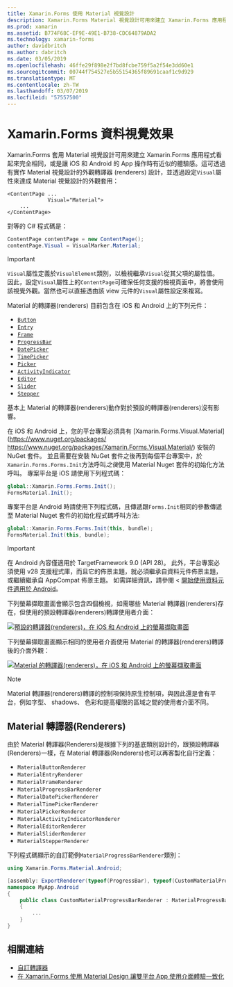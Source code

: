 ```yaml
---
title: Xamarin.Forms 使用 Material 視覺設計
description: Xamarin.Forms Material 視覺設計可用來建立 Xamarin.Forms 應用程式看起來完全相同，或是讓 iOS 和 Android 的 App 操作時有近似的體驗感。
ms.prod: xamarin
ms.assetid: B774F68C-EF9E-49E1-B738-CDC64879ADA2
ms.technology: xamarin-forms
author: davidbritch
ms.author: dabritch
ms.date: 03/05/2019
ms.openlocfilehash: 46ffe29f898e2f7bd8fcbe759f5a2f54e3dd60e1
ms.sourcegitcommit: 00744f754527e5b55154365f89691caaf1c9d929
ms.translationtype: MT
ms.contentlocale: zh-TW
ms.lasthandoff: 03/07/2019
ms.locfileid: "57557500"
---
```

# <a name="xamarinforms-material-visual"></a>Xamarin.Forms 資料視覺效果

Xamarin.Forms 套用 Material 視覺設計可用來建立 Xamarin.Forms 應用程式看起來完全相同，或是讓 iOS 和 Android 的 App 操作時有近似的體驗感。這可透過有實作 Material 視覺設計的外觀轉譯器 (renderers) 設計，並透過設定`Visual`屬性來達成 Material 視覺設計的外觀套用：

```xaml
<ContentPage ...
             Visual="Material">
    ...
</ContentPage>
```

對等的 C# 程式碼是：

```csharp
ContentPage contentPage = new ContentPage();
contentPage.Visual = VisualMarker.Material;
```

> [!IMPORTANT]
> `Visual`屬性定義於`VisualElement`類別，以檢視繼承`Visual`從其父項的屬性值。 因此，設定`Visual`屬性上的`ContentPage`可確保任何支援的檢視頁面中，將會使用該視覺外觀。當然也可以直接透由該 view 元件的`Visual`屬性設定來複寫。

Material 的轉譯器(renderers) 目前包含在 iOS 和 Android 上的下列元件：

- [`Button`](xref:Xamarin.Forms.Button)
- [`Entry`](xref:Xamarin.Forms.Entry)
- [`Frame`](xref:Xamarin.Forms.Frame)
- [`ProgressBar`](xref:Xamarin.Forms.ProgressBar)
- [`DatePicker`](xref:Xamarin.Forms.DatePicker)
- [`TimePicker`](xref:Xamarin.Forms.TimePicker)
- [`Picker`](xref:Xamarin.Forms.Picker)
- [`ActivityIndicator`](xref:Xamarin.Forms.ActivityIndicator)
- [`Editor`](xref:Xamarin.Forms.Editor)
- [`Slider`](xref:Xamarin.Forms.Slider)
- [`Stepper`](xref:Xamarin.Forms.Stepper)

基本上 Material 的轉譯器(renderers)動作對於預設的轉譯器(renderers)沒有影響。

在 iOS 和 Android 上，您的平台專案必須具有 [Xamarin.Forms.Visual.Material](https://www.nuget.org/packages/ https://www.nuget.org/packages/Xamarin.Forms.Visual.Material/) 安裝的 NuGet 套件。 並且需要在安裝 NuGet 套件之後再到每個平台專案中，於`Xamarin.Forms.Forms.Init`方法呼叫*之後*使用 Material Nuget 套件的初始化方法呼叫。 專案平台是 iOS 請使用下列程式碼：

```csharp
global::Xamarin.Forms.Forms.Init();
FormsMaterial.Init();
```

專案平台是 Android 時請使用下列程式碼，且傳遞跟`Forms.Init`相同的參數傳遞至 Material Nuget 套件的初始化程式碼呼叫方法:

```csharp
global::Xamarin.Forms.Forms.Init(this, bundle);
FormsMaterial.Init(this, bundle);
```

> [!IMPORTANT]
> 在 Android 內容僅適用於 TargetFramework 9.0 (API 28)。 此外，平台專案必須使用 v28 支援程式庫，而且它的佈景主題，就必須繼承自資料元件佈景主題，或繼續繼承自 AppCompat 佈景主題。 如需詳細資訊，請參閱 <<c0> [ 開始使用資料元件適用於 Android](https://github.com/material-components/material-components-android/blob/master/docs/getting-started.md)。

下列螢幕擷取畫面會顯示包含四個檢視，如需哪些 Material 轉譯器(renderers)存在，但使用的預設轉譯器(renderers)轉譯使用者介面：

[![預設的轉譯器(renderers)，在 iOS 和 Android 上的螢幕擷取畫面](material-visual-images/default-renderers.png "檢視使用預設的轉譯器(renderers)")](https://docs.microsoft.com/zh-tw/xamarin/xamarin-forms/user-interface/visual/material-visual-images/default-renderers-large.png#lightbox)

下列螢幕擷取畫面顯示相同的使用者介面使用 Material 的轉譯器(renderers)轉譯後的介面外觀：

[![Material 的轉譯器(renderers)，在 iOS 和 Android 上的螢幕擷取畫面](material-visual-images/material-renderers.png "檢視使用 Material 轉譯器(renderers)")](https://docs.microsoft.com/zh-tw/xamarin/xamarin-forms/user-interface/visual/material-visual-images/material-renderers-large.png#lightbox)

> [!NOTE]
> Material 轉譯器(renderers)轉譯的控制項保持原生控制項，與因此還是會有平台，例如字型、 shadows、 色彩和提高權限的區域之間的使用者介面不同。

## <a name="material-renderers"></a>Material 轉譯器(Renderers)
由於 Material 轉譯器(Renderers)是根據下列的基底類別設計的，跟預設轉譯器(Renderers)一樣，在 Material 轉譯器(Renderers)也可以再客製化自行定義：

- `MaterialButtonRenderer`
- `MaterialEntryRenderer`
- `MaterialFrameRenderer`
- `MaterialProgressBarRenderer`
- `MaterialDatePickerRenderer`
- `MaterialTimePickerRenderer`
- `MaterialPickerRenderer`
- `MaterialActivityIndicatorRenderer`
- `MaterialEditorRenderer`
- `MaterialSliderRenderer`
- `MaterialStepperRenderer`

下列程式碼顯示的自訂範例`MaterialProgressBarRenderer`類別：

```csharp
using Xamarin.Forms.Material.Android;

[assembly: ExportRenderer(typeof(ProgressBar), typeof(CustomMaterialProgressBarRenderer), new[] { typeof(VisualMarker.MaterialVisual) })]
namespace MyApp.Android
{
    public class CustomMaterialProgressBarRenderer : MaterialProgressBarRenderer
    {
        ...
    }
}
```

## <a name="related-links"></a>相關連結

- [自訂轉譯器](~/xamarin-forms/app-fundamentals/custom-renderer/index.md)
- [在 Xamarin.Forms 使用 Material Design 讓雙平台 App 使用介面體驗一致化](https://dotblogs.com.tw/jamestsai/2019/03/09/xamarinforms-using-material-design)
